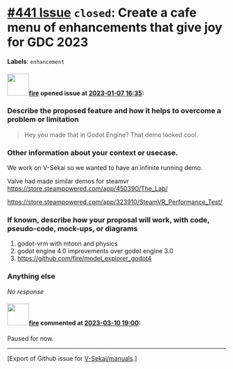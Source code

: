 # [\#441 Issue](https://github.com/V-Sekai/manuals/issues/441) `closed`: Create a cafe menu of enhancements that give joy for GDC 2023
**Labels**: `enhancement`


#### <img src="https://avatars.githubusercontent.com/u/32321?u=c2e06a3d2b49a467aa907e54aa259516440267cc&v=4" width="50">[fire](https://github.com/fire) opened issue at [2023-01-07 16:35](https://github.com/V-Sekai/manuals/issues/441):

### Describe the proposed feature and how it helps to overcome a problem or limitation

> Hey you made that in Godot Engine? That demo looked cool.



### Other information about your context or usecase.

We work on V-Sekai so we wanted to have an infinite running demo. 

Valve had made similar demos for steamvr https://store.steampowered.com/app/450390/The_Lab/

https://store.steampowered.com/app/323910/SteamVR_Performance_Test/

### If known, describe how your proposal will work, with code, pseudo-code, mock-ups, or diagrams

1. godot-vrm with mtoon and physics
2. godot engine 4.0 improvements over godot engine 3.0
3. https://github.com/fire/model_explorer_godot4

### Anything else

_No response_

#### <img src="https://avatars.githubusercontent.com/u/32321?u=c2e06a3d2b49a467aa907e54aa259516440267cc&v=4" width="50">[fire](https://github.com/fire) commented at [2023-03-10 19:00](https://github.com/V-Sekai/manuals/issues/441#issuecomment-1464258663):

Paused for now.


-------------------------------------------------------------------------------



[Export of Github issue for [V-Sekai/manuals](https://github.com/V-Sekai/manuals).]
